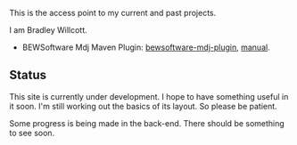 This is the access point to my current and past projects.

I am Bradley Willcott.


- BEWSoftware Mdj Maven Plugin: [bewsoftware-mdj-plugin][bmp], [manual][pm].


## Status
This site is currently under development.  I hope to have something useful in it soon.
I'm still working out the basics of its layout.  So please be patient.

Some progress is being made in the back-end.  There should be something to see soon.


[bmp]:https://github.com/bewillcott/bewsoftware-mdj-plugin "Code base"
[pm]:/bewsoftware-mdj-plugin
